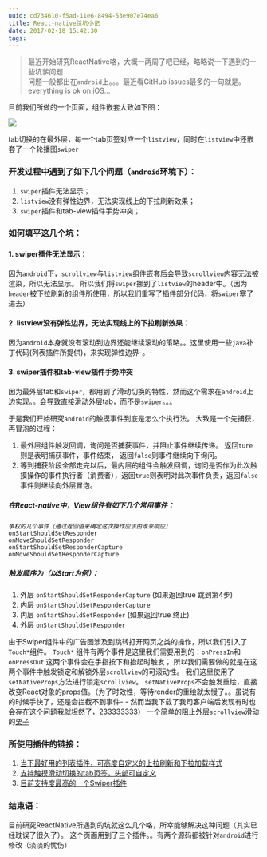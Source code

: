 ```yaml
---
uuid: cd734610-f5ad-11e6-8494-53e907e74ea6
title: React-native踩坑小记
date: 2017-02-18 15:42:30
tags:
---
```


> 最近开始研究ReactNative咯，大概一两周了吧已经，略略说一下遇到的一些坑爹问题  
> 问题一般都出在`android`上。。。最近看GitHub issues最多的一句就是。  
> everything is ok on iOS...  

<!-- more -->
目前我们所做的一个页面，组件嵌套大致如下图：

![](/images/react-native-guide/image-react-native-touch-event.png)

tab切换的在最外层，每一个tab页签对应一个`listview`，同时在`listview`中还嵌套了一个轮播图`swiper`

### 开发过程中遇到了如下几个问题（`android`环境下）：

1.  `swiper`插件无法显示；
2.  `listview`没有弹性边界，无法实现线上的下拉刷新效果；
3.  `swiper`插件和tab-view插件手势冲突；

### 如何填平这几个坑：

#### 1.  swiper插件无法显示：

因为`android`下，`scrollview`与`listview`组件嵌套后会导致`scrollview`内容无法被渲染，所以无法显示。
所以我们将`swiper`挪到了`listview`的header中。（因为`header`被下拉刷新的组件所使用，所以我们重写了插件部分代码，将`swiper`塞了进去）

#### 2.  listview没有弹性边界，无法实现线上的下拉刷新效果：

因为`android`本身就没有滚动到边界还能继续滚动的策略。。这里使用一些`java`补丁代码(列表插件所提供)，来实现弹性边界-。-

#### 3.  swiper插件和tab-view插件手势冲突

因为最外层tab和`swiper`，都用到了滑动切换的特性，然而这个需求在`android`上边实现。。会导致直接滑动外层tab，而不是`swiper`。。。

于是我们开始研究`android`的触摸事件到底是怎么个执行法。
大致是一个先捕获，再冒泡的过程：
1. 最外层组件触发回调，询问是否捕获事件，并阻止事件继续传递。 返回`ture`则是表明捕获事件，事件结束， 返回`false`则事件继续向下询问。
2. 等到捕获阶段全部走完以后，最内层的组件会触发回调，询问是否作为此次触摸操作的事件执行者（消费者），返回`true`则表明对此次事件负责，返回`false`事件则继续向外层冒泡。

##### 在React-native中，View组件有如下几个常用事件：

<small>*争权的几个事件（通过返回值来确定这次操作应该由谁来响应）*</small>
`onStartShouldSetResponder`  
`onMoveShouldSetResponder`  
`onStartShouldSetResponderCapture`  
`onMoveShouldSetResponderCapture`  

##### 触发顺序为（以Start为例）：
1.  外层 `onStartShouldSetResponderCapture` (如果返回true 跳到第4步)
2.  内层 `onStartShouldSetResponderCapture`
3.  内层 `onStartShouldSetResponder` (如果返回true 终止)
4.  外层 `onStartShouldSetResponder`

由于Swiper组件中的广告图涉及到跳转打开网页之类的操作，所以我们引入了`Touch*`组件。
`Touch*` 组件有两个事件是这里我们需要用到的：`onPressIn`和`onPressOut`
这两个事件会在手指按下和抬起时触发；
所以我们需要做的就是在这两个事件中触发锁定和解锁外层`scrollview`的可滚动性。
我们这里使用了`setNativeProps`方法进行锁定`scrollview`。
`setNativeProps`不会触发重绘，直接改变React对象的props值。（为了时效性，等待render的重绘就太慢了。。虽说有的时候手快了，还是会拦截不到事件-.- 然而当我下载了我司客户端后发现有时也会存在这个问题我就坦然了，233333333）
一个简单的阻止外层`scrollview`滑动的[栗子](https://github.com/Jiasm/code-tips/blob/master/React-Native/android-fixs/scrollview-inside-scrollview.js)

### 所使用插件的链接：

1. [当下最好用的列表插件，可高度自定义的上拉刷新和下拉加载样式](https://github.com/react-native-component/react-native-smart-pull-to-refresh-listview)  
2. [支持触摸滑动切换的tab页签，头部可自定义](https://github.com/skv-headless/react-native-scrollable-tab-view)  
3. [目前支持度最高的一个Swiper插件](https://github.com/leecade/react-native-swiper)  

### 结束语：
目前研究ReactNative所遇到的坑就这么几个咯，所幸能够解决这种问题（其实已经耽误了很久了）。
这个页面用到了三个插件。。有两个源码都被针对`android`进行修改（淡淡的忧伤）

